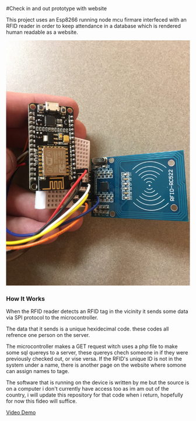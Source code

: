 #Check in and out prototype with website

This project uses an Esp8266 running node mcu firmare interfeced with an RFID reader in order to keep attendance in a database which is rendered human readable as a website.

![Screenshot](/imgs/pic1.jpg)

### How It Works


When the RFID reader detects an RFID tag in the vicinity it sends some data via SPI protocol to the microcontroller.

The data that it sends is a unique hexidecimal code. these codes all refrence one person on the server.

The microcontroller makes a GET request witch uses a php file to make some sql quereys to a server, these quereys chech someone in if they were previously checked out, or vise versa. If the RFID's unique ID is not in the system under a name, there is another page on the website where somone can assign names to tage.

The software that is running on the device is written by me but the source is on a computer i don't currently have access too as im am out of the country, i will update this repository for that code when i return, hopefully for now this fideo will suffice.


[Video Demo](https://youtu.be/Jm5qqMDZw0A)

















